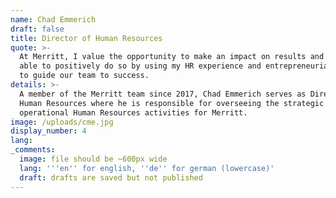 ```yaml
---
name: Chad Emmerich
draft: false
title: Director of Human Resources
quote: >-
  At Merritt, I value the opportunity to make an impact on results and have been
  able to positively do so by using my HR experience and entrepreneurial spirit
  to guide our team to success.
details: >-
  A member of the Merritt team since 2017, Chad Emmerich serves as Director of
  Human Resources where he is responsible for overseeing the strategic and
  operational Human Resources activities for Merritt.
image: /uploads/cme.jpg
display_number: 4
lang:
_comments:
  image: file should be ~600px wide
  lang: '''en'' for english, ''de'' for german (lowercase)'
  draft: drafts are saved but not published
---
```

